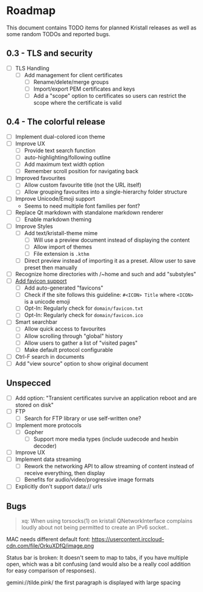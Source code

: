 # Roadmap

This document contains TODO items for planned Kristall releases as well as some random TODOs and reported bugs.

## 0.3 - TLS and security
- [ ] TLS Handling
  - [ ] Add management for client certificates
    - [ ] Rename/delete/merge groups
    - [ ] Import/export PEM certificates and keys
    - [ ] Add a "scope" option to certificates so users can restrict the scope where the certificate is valid
    
## 0.4 - The colorful release
- [ ] Implement dual-colored icon theme
- [ ] Improve UX
  - [ ] Provide text search function
  - [ ] auto-highlighting/following outline
  - [ ] Add maximum text width option
  - [ ] Remember scroll position for navigating back
- [ ] Improved favourites
  - [ ] Allow custom favourite title (not the URL itself)
  - [ ] Allow grouping favourites into a single-hierarchy folder structure
- [ ] Improve Unicode/Emoji support
  - Seems to need multiple font families per font?
- [ ] Replace Qt markdown with standalone markdown renderer
  - [ ] Enable markdown theming
- [ ] Improve Styles
  - [ ] Add text/kristall-theme mime
    - [ ] Will use a preview document instead of displaying the content
    - [ ] Allow import of themes
    - [ ] File extension is `.kthm`
  - [ ] Direct preview instead of importing it as a preset. Allow user to save preset then manually
- [ ] Recognize home directories with /~home and such and add "substyles"
- [ ] [Add favicon support](gemini://mozz.us/files/rfc_gemini_favicon.gmi)
  - [ ] Add auto-generated "favicons"
  - [ ] Check if the site follows this guideline: `#<ICON> Title` where `<ICON>` is a unicode emoji
  - [ ] Opt-In: Regularly check for `domain/favicon.txt`
  - [ ] Opt-In: Regularly check for `domain/favicon.ico`
- [ ] Smart searchbar
  - [ ] Allow quick access to favourites
  - [ ] Allow scrolling through "global" history
  - [ ] Allow users to gather a list of "visited pages"
  - [ ] Make default protocol configurable
- [ ] Ctrl-F search in documents
- [ ] Add "view source" option to show original document

## Unspecced
- [ ] Add option: "Transient certificates survive an application reboot and are stored on disk"
- [ ] FTP
  - [ ] Search for FTP library or use self-written one?
- [ ] Implement more protocols
  - [ ] Gopher
    - [ ] Support more media types (include uudecode and hexbin decoder)
- [ ] Improve UX
- [ ] Implement data streaming
  - [ ] Rework the networking API to allow streaming of content instead of receive everything, then display
  - [ ] Benefits for audio/video/progressive image formats
- [ ] Explicitly don't support data:// urls

## Bugs
  
> <styan> xq: When using torsocks(1) on kristall QNetworkInterface complains loudly about not being permitted to create an IPv6 socket..

MAC needs different default font:
https://usercontent.irccloud-cdn.com/file/OrkuXDfQ/image.png

Status bar is broken:
It doesn't seem to map to tabs, if you have multiple
open, which was a bit confusing (and would also be a really cool
addition for easy comparison of responses).

<tiwesdaeg> gemini://tilde.pink/ the first paragraph is displayed with large spacing
